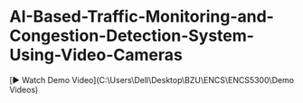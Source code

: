 # AI-Based-Traffic-Monitoring-and-Congestion-Detection-System-Using-Video-Cameras
[▶️ Watch Demo Video](C:\Users\Dell\Desktop\BZU\ENCS\ENCS5300\Demo Videos)

